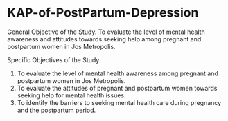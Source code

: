 # KAP-of-PostPartum-Depression
 
General Objective of the Study.
To evaluate the level of mental health awareness and attitudes towards seeking help among pregnant and postpartum women in Jos Metropolis.

Specific Objectives of the Study.
1. To evaluate the level of mental health awareness among pregnant and postpartum women in Jos Metropolis.
2. To evaluate the attitudes of pregnant and postpartum women towards seeking help for mental health issues.
3. To identify the barriers to seeking mental health care during pregnancy and the postpartum period.
